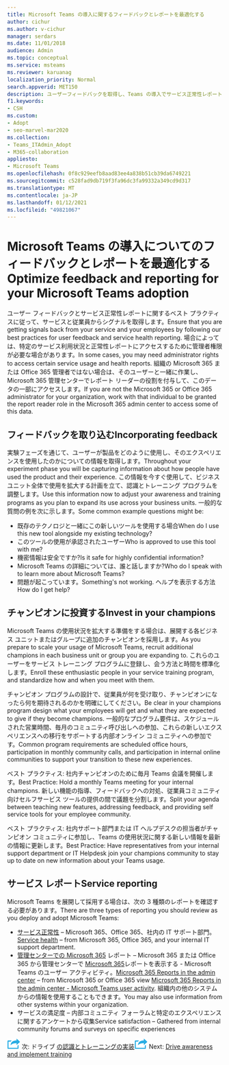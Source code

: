 ```yaml
---
title: Microsoft Teams の導入に関するフィードバックとレポートを最適化する
author: cichur
ms.author: v-cichur
manager: serdars
ms.date: 11/01/2018
audience: Admin
ms.topic: conceptual
ms.service: msteams
ms.reviewer: karuanag
localization_priority: Normal
search.appverid: MET150
description: ユーザーフィードバックを取得し、Teams の導入でサービス正常性レポートを使用する方法について学習します。
f1.keywords:
- CSH
ms.custom:
- Adopt
- seo-marvel-mar2020
ms.collection:
- Teams_ITAdmin_Adopt
- M365-collaboration
appliesto:
- Microsoft Teams
ms.openlocfilehash: 0f8c929eefb8aad83ee4a838b51cb39da6749221
ms.sourcegitcommit: c528fad9db719f3fa96dc3fa99332a349cd9d317
ms.translationtype: MT
ms.contentlocale: ja-JP
ms.lasthandoff: 01/12/2021
ms.locfileid: "49821067"
---
```

# <a name="optimize-feedback-and-reporting-for-your-microsoft-teams-adoption"></a><span data-ttu-id="1a4b6-103">Microsoft Teams の導入についてのフィードバックとレポートを最適化する</span><span class="sxs-lookup"><span data-stu-id="1a4b6-103">Optimize feedback and reporting for your Microsoft Teams adoption</span></span>

<span data-ttu-id="1a4b6-104">ユーザー フィードバックとサービス正常性レポートに関するベスト プラクティスに従って、サービスと従業員からシグナルを取得します。</span><span class="sxs-lookup"><span data-stu-id="1a4b6-104">Ensure that you are getting signals back from your service and your employees by following our best practices for user feedback and service health reporting.</span></span>  <span data-ttu-id="1a4b6-105">場合によっては、特定のサービス利用状況と正常性レポートにアクセスするために管理者権限が必要な場合があります。</span><span class="sxs-lookup"><span data-stu-id="1a4b6-105">In some cases, you may need administrator rights to access certain service usage and health reports.</span></span> <span data-ttu-id="1a4b6-106">組織の Microsoft 365 または Office 365 管理者ではない場合は、そのユーザーと一緒に作業し、Microsoft 365 管理センターでレポート リーダーの役割を付与して、このデータの一部にアクセスします。</span><span class="sxs-lookup"><span data-stu-id="1a4b6-106">If you are not the Microsoft 365 or Office 365 administrator for your organization, work with that individual to be granted the report reader role in the Microsoft 365 admin center to access some of this data.</span></span>

## <a name="incorporating-feedback"></a><span data-ttu-id="1a4b6-107">フィードバックを取り込む</span><span class="sxs-lookup"><span data-stu-id="1a4b6-107">Incorporating feedback</span></span> 

<span data-ttu-id="1a4b6-108">実験フェーズを通じて、ユーザーが製品をどのように使用し、そのエクスペリエンスを使用したのかについての情報を取得します。</span><span class="sxs-lookup"><span data-stu-id="1a4b6-108">Throughout your experiment phase you will be capturing information about how people have used the product and their experience.</span></span> <span data-ttu-id="1a4b6-109">この情報を今すぐ使用して、ビジネス ユニット全体で使用を拡大する計画を立て、認識とトレーニング プログラムを調整します。</span><span class="sxs-lookup"><span data-stu-id="1a4b6-109">Use this information now to adjust your awareness and training programs as you plan to expand its use across your business units.</span></span> <span data-ttu-id="1a4b6-110">一般的な質問の例を次に示します。</span><span class="sxs-lookup"><span data-stu-id="1a4b6-110">Some common example questions might be:</span></span>

- <span data-ttu-id="1a4b6-111">既存のテクノロジと一緒にこの新しいツールを使用する場合</span><span class="sxs-lookup"><span data-stu-id="1a4b6-111">When do I use this new tool alongside my existing technology?</span></span>
- <span data-ttu-id="1a4b6-112">このツールの使用が承認されたユーザー</span><span class="sxs-lookup"><span data-stu-id="1a4b6-112">Who is approved to use this tool with me?</span></span>
- <span data-ttu-id="1a4b6-113">機密情報は安全ですか?</span><span class="sxs-lookup"><span data-stu-id="1a4b6-113">Is it safe for highly confidential information?</span></span> 
- <span data-ttu-id="1a4b6-114">Microsoft Teams の詳細については、誰と話しますか?</span><span class="sxs-lookup"><span data-stu-id="1a4b6-114">Who do I speak with to learn more about Microsoft Teams?</span></span>
- <span data-ttu-id="1a4b6-115">問題が起こっています。</span><span class="sxs-lookup"><span data-stu-id="1a4b6-115">Something's not working.</span></span> <span data-ttu-id="1a4b6-116">ヘルプを表示する方法</span><span class="sxs-lookup"><span data-stu-id="1a4b6-116">How do I get help?</span></span>

## <a name="invest-in-your-champions"></a><span data-ttu-id="1a4b6-117">チャンピオンに投資する</span><span class="sxs-lookup"><span data-stu-id="1a4b6-117">Invest in your champions</span></span>

<span data-ttu-id="1a4b6-118">Microsoft Teams の使用状況を拡大する準備をする場合は、展開する各ビジネス ユニットまたはグループに追加のチャンピオンを採用します。</span><span class="sxs-lookup"><span data-stu-id="1a4b6-118">As you prepare to scale your usage of Microsoft Teams, recruit additional champions in each business unit or group you are expanding to.</span></span> <span data-ttu-id="1a4b6-119">これらのユーザーをサービス トレーニング プログラムに登録し、会う方法と時間を標準化します。</span><span class="sxs-lookup"><span data-stu-id="1a4b6-119">Enroll these enthusiastic people in your service training program, and standardize how and when you meet with them.</span></span>
 
<span data-ttu-id="1a4b6-120">チャンピオン プログラムの設計で、従業員が何を受け取り、チャンピオンになったら何を期待されるのかを明確にしてください。</span><span class="sxs-lookup"><span data-stu-id="1a4b6-120">Be clear in your champions program design what your employees will get and what they are expected to give if they become champions.</span></span> <span data-ttu-id="1a4b6-121">一般的なプログラム要件は、スケジュールされた営業時間、毎月のコミュニティ呼び出しへの参加、これらの新しいエクスペリエンスへの移行をサポートする内部オンライン コミュニティへの参加です。</span><span class="sxs-lookup"><span data-stu-id="1a4b6-121">Common program requirements are scheduled office hours, participation in monthly community calls, and participation in internal online communities to support your transition to these new experiences.</span></span>  

<span data-ttu-id="1a4b6-122">ベスト プラクティス: 社内チャンピオンのために毎月 Teams 会議を開催します。</span><span class="sxs-lookup"><span data-stu-id="1a4b6-122">Best Practice: Hold a monthly Teams meeting for your internal champions.</span></span> <span data-ttu-id="1a4b6-123">新しい機能の指導、フィードバックへの対処、従業員コミュニティ向けセルフサービス ツールの提供の間で議題を分割します。</span><span class="sxs-lookup"><span data-stu-id="1a4b6-123">Split your agenda between teaching new features, addressing feedback, and providing self service tools for your employee community.</span></span>

<span data-ttu-id="1a4b6-124">ベスト プラクティス: 社内サポート部門または IT ヘルプデスクの担当者がチャンピオン コミュニティに参加し、Teams の使用状況に関する新しい情報を最新の情報に更新します。</span><span class="sxs-lookup"><span data-stu-id="1a4b6-124">Best Practice: Have representatives from your internal support department or IT Helpdesk join your champions community to stay up to date on new information about your Teams usage.</span></span> 

## <a name="service-reporting"></a><span data-ttu-id="1a4b6-125">サービス レポート</span><span class="sxs-lookup"><span data-stu-id="1a4b6-125">Service reporting</span></span>

<span data-ttu-id="1a4b6-126">Microsoft Teams を展開して採用する場合は、次の 3 種類のレポートを確認する必要があります。</span><span class="sxs-lookup"><span data-stu-id="1a4b6-126">There are three types of reporting you should review as you deploy and adopt Microsoft Teams:</span></span>

- <span data-ttu-id="1a4b6-127">[サービス正常性](https://status.office365.com/) – Microsoft 365、Office 365、社内の IT サポート部門。</span><span class="sxs-lookup"><span data-stu-id="1a4b6-127">[Service health](https://status.office365.com/) – from Microsoft 365, Office 365, and your internal IT support department.</span></span>
- <span data-ttu-id="1a4b6-128">[管理センターでの Microsoft 365](https://docs.microsoft.com/microsoft-365/admin/activity-reports/activity-reports) レポート – Microsoft 365 または Office 365 から管理センターで [Microsoft 365](https://docs.microsoft.com/microsoft-365/admin/activity-reports/microsoft-teams-user-activity)レポートを表示する - Microsoft Teams のユーザー アクティビティ。</span><span class="sxs-lookup"><span data-stu-id="1a4b6-128">[Microsoft 365 Reports in the admin center](https://docs.microsoft.com/microsoft-365/admin/activity-reports/activity-reports) – from Microsoft 365 or Office 365 view [Microsoft 365 Reports in the admin center - Microsoft Teams user activity](https://docs.microsoft.com/microsoft-365/admin/activity-reports/microsoft-teams-user-activity).</span></span> <span data-ttu-id="1a4b6-129">組織内の他のシステムからの情報を使用することもできます。</span><span class="sxs-lookup"><span data-stu-id="1a4b6-129">You may also use information from other systems within your organization.</span></span>
- <span data-ttu-id="1a4b6-130">サービスの満足度 – 内部コミュニティ フォーラムと特定のエクスペリエンスに関するアンケートから収集</span><span class="sxs-lookup"><span data-stu-id="1a4b6-130">Service satisfaction – Gathered from internal community forums and surveys on specific experiences</span></span>

<span data-ttu-id="1a4b6-131">![次のステップを表すアイコン ](media/teams-adoption-next-icon.png) 次: ドライブ [の認識とトレーニングの実装](teams-adoption-drive-awareness.md)</span><span class="sxs-lookup"><span data-stu-id="1a4b6-131">![An icon representing the next step](media/teams-adoption-next-icon.png) Next: [Drive awareness and implement training](teams-adoption-drive-awareness.md)</span></span>
